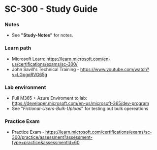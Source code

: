 # SC-300 - Study Guide  

### Notes 
* See **"Study-Notes"** for notes. 

### Learn path 
* Microsoft Learn: https://learn.microsoft.com/en-us/certifications/exams/sc-300/
* John Savill's Technical Training - https://www.youtube.com/watch?v=LGpgqRVG65g

### Lab environment 
* Full M365 + Azure Enviroment to lab: https://developer.microsoft.com/en-us/microsoft-365/dev-program
* See "_Fictional-Users-Bulk-Upload_" for testing out bulk opereations

### Practice Exam
* Practice Exam - https://learn.microsoft.com/certifications/exams/sc-300/practice/assessment?assessment-type=practice&assessmentId=60
  
